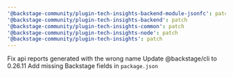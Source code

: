```yaml
---
'@backstage-community/plugin-tech-insights-backend-module-jsonfc': patch
'@backstage-community/plugin-tech-insights-backend': patch
'@backstage-community/plugin-tech-insights-common': patch
'@backstage-community/plugin-tech-insights-node': patch
'@backstage-community/plugin-tech-insights': patch
---
```


Fix api reports generated with the wrong name
Update @backstage/cli to 0.26.11
Add missing Backstage fields in `package.json` 
